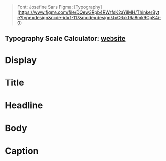 > Font: Josefine Sans
> Figma: [Typography] (https://www.figma.com/file/DQew3Rpb4RWafsK2aYilMH/ThinkerByte?type=design&node-id=1-117&mode=design&t=C6xkf6a8mk9CpK4i-0)

 Typography Scale Calculator: [website](https://www.modularscale.com/?16&px&1.129)
---

# Display
# Title
# Headline
# Body
# Caption